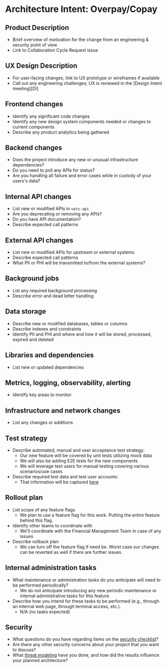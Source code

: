 # Architecture Intent: Overpay/Copay

## Product Description
- Brief overview of motivation for the change from an engineering & security point of view
- Link to Collaboration Cycle Request issue

## UX Design Description
- For user-facing changes, link to UX prototype or wireframes if available
- Call out any engineering challenges; UX is reviewed in the [Design Intent meeting][DI]

## Frontend changes
- Identify any significant code changes
- Identify any new design system components needed or changes to current components
- Describe any product analytics being gathered

## Backend changes
- Does the project introduce any new or unusual infrastructure dependencies?
- Do you need to poll any APIs for status?
- Are you handling all failure and error cases while in custody of your users's data?

## Internal API changes
- List new or modified APIs in `vets-api`
- Are you deprecating or removing any APIs?
- Do you have API documentation?
- Describe expected call patterns

## External API changes
- List new or modified APIs for upstream or external systems
- Describe expected call patterns
- What PII or PHI will be transmitted to/from the external systems?

## Background jobs
- List any required background processing
- Describe error and dead letter handling

## Data storage
- Describe new or modified databases, tables or columns
- Describe indexes and constraints
- Identify PII and PHI and where and how it will be stored, processed, expired and deleted

## Libraries and dependencies
- List new or updated dependencies

## Metrics, logging, observability, alerting
- Identify key areas to monitor

## Infrastructure and network changes
- List any changes or additions

## Test strategy
- Describe automated, manual and user acceptance test strategy:
  - Our new feature will be covered by unit tests utilizing mock data
  - We will also be adding E2E tests for the new components
  - We will leverage test users for manual testing covering various scenarios/use cases
- Describe required test data and test user accounts:
  - That information will be captured [here](https://github.com/department-of-veterans-affairs/va-mobile-feature-support/issues/577)

## Rollout plan
- List scope of any feature flags
  - We plan to use a feature flag for this work. Putting the entire feature behind this flag.
- Identify other teams to coordinate with
  - We'll coordinate with the Financial Management Team in case of any issues
- Describe rollback plan
  - We can turn off the feature flag if need be. Worst case our changes can be reverted as well if there are further issues. 

## Internal administration tasks
- What maintenance or administration tasks do you anticipate will need to be performed periodically?
  - We do not anticipate introducing any new periodic maintenance or internal administrative tasks for this feature.
- Describe how you intend for these tasks to be performed (e.g., through an internal web page, through terminal access, etc.).
  - N/A (no tasks expected)

## Security
- What questions do you have regarding items on the [security checklist](https://github.com/department-of-veterans-affairs/va.gov-team/blob/master/platform/engineering/collab-cycle/architecture-intent-meeting.md#security-checklist)?
- Are there any other security concerns about your project that you want to discuss?
- What [threat modeling](https://cheatsheetseries.owasp.org/cheatsheets/Threat_Modeling_Cheat_Sheet.html) have you done, and how did the results influence your planned architecture?
